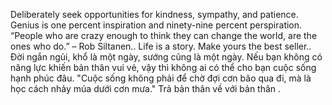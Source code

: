 Deliberately seek opportunities for kindness, sympathy, and patience.
Genius is one percent inspiration and ninety-nine percent perspiration.
 “People who are crazy enough to think they can change the world, are the ones who do.” – Rob Siltanen..
Life is a story. Make yours the best seller..
Đời ngắn ngủi, khổ là một ngày, sướng cũng là một ngày. Nếu bạn không có năng lực khiến bản thân vui vẻ, vậy thì không ai có thể cho bạn cuộc sống hạnh phúc đâu.
"Cuộc sống không phải để chờ đợi cơn bão qua đi, mà là học cách nhảy múa dưới cơn mưa."
Trả bản thân về với bản thân .
